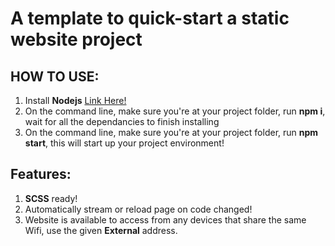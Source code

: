 # A template to quick-start a static website project

## HOW TO USE:
1. Install **Nodejs** [Link Here!](https://nodejs.org/en/)
2. On the command line, make sure you're at your project folder, run **npm i**, wait for all the dependancies to finish installing
3. On the command line, make sure you're at your project folder, run **npm start**, this will start up your project environment!

## Features:
1. **SCSS** ready!
2. Automatically stream or reload page on code changed!
3. Website is available to access from any devices that share the same Wifi, use the given **External** address.